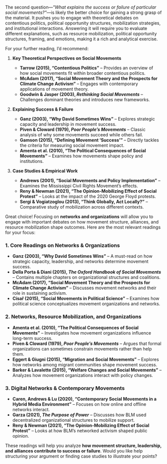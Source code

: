 The second question—_"What explains the success or failure of particular social movements?"_—is likely the better choice for gaining a strong grasp of the material. It pushes you to engage with theoretical debates on contentious politics, political opportunity structures, mobilization strategies, and institutional interactions. Answering it will require you to evaluate different explanations, such as resource mobilization, political opportunity structures, framing, and emotions, making it a rich and analytical exercise.

For your further reading, I’d recommend:

1. **Key Theoretical Perspectives on Social Movements**
    
    - **Tarrow (2015), “Contentious Politics”** – Provides an overview of how social movements fit within broader contentious politics.
    - **McAdam (2017), “Social Movement Theory and the Prospects for Climate Change Activism”** – Engages with contemporary applications of movement theory.
    - **Goodwin & Jasper (2003), _Rethinking Social Movements_** – Challenges dominant theories and introduces new frameworks.
2. **Explaining Success & Failure**
    
    - **Ganz (2003), “Why David Sometimes Wins”** – Explores strategic capacity and leadership in movement success.
    - **Piven & Cloward (1979), _Poor People’s Movements_** – Classic analysis of why some movements succeed while others fail.
    - **Gamson (2015), “Defining Movement ‘Success’”** – Directly tackles the criteria for measuring social movement impact.
    - **Amenta et al. (2010), “The Political Consequences of Social Movements”** – Examines how movements shape policy and institutions.
3. **Case Studies & Empirical Work**
    
    - **Andrews (2001), “Social Movements and Policy Implementation”** – Examines the Mississippi Civil Rights Movement’s effects.
    - **Reny & Newman (2021), “The Opinion-Mobilizing Effect of Social Protest”** – Looks at the impact of the 2020 George Floyd protests.
    - **Sergi & Vogiatzoglou (2013), “Think Globally, Act Locally?”** – Comparative study of mobilization across different contexts.


Great choice! Focusing on **networks and organizations** will allow you to engage with important debates on how movement structure, alliances, and resource mobilization shape outcomes. Here are the most relevant readings for your focus:

### **1. Core Readings on Networks & Organizations**

- **Ganz (2003), “Why David Sometimes Wins”** – A must-read on how strategic capacity, leadership, and networks determine movement success.
- **Della Porta & Diani (2015), _The Oxford Handbook of Social Movements_** – Contains multiple chapters on organizational structures and coalitions.
- **McAdam (2017), “Social Movement Theory and the Prospects for Climate Change Activism”** – Discusses movement networks and their role in sustaining activism.
- **Císař (2015), “Social Movements in Political Science”** – Examines how political science conceptualizes movement organizations and networks.

### **2. Networks, Resource Mobilization, and Organizations**

- **Amenta et al. (2010), “The Political Consequences of Social Movements”** – Investigates how movement organizations influence long-term success.
- **Piven & Cloward (1979), _Poor People’s Movements_** – Argues that formal organizations can sometimes constrain movements rather than help them.
- **Eggert & Giugni (2015), “Migration and Social Movements”** – Explores how networks among migrant communities shape movement success.
- **Barker & Lavalette (2015), “Welfare Changes and Social Movements”** – Analyzes how movement organizations interact with policy changes.

### **3. Digital Networks & Contemporary Movements**

- **Caren, Andrews & Lu (2020), “Contemporary Social Movements in a Hybrid Media Environment”** – Focuses on how online and offline networks interact.
- **Garza (2021), _The Purpose of Power_** – Discusses how BLM used decentralized organizational structures to mobilize support.
- **Reny & Newman (2021), “The Opinion-Mobilizing Effect of Social Protest”** – Looks at how BLM’s networked activism shaped public opinion.

These readings will help you analyze **how movement structure, leadership, and alliances contribute to success or failure**. Would you like help structuring your argument or finding case studies to illustrate your points?